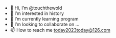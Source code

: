 - 👋 Hi, I’m @touchthewold
- 👀 I’m interested in history
- 🌱 I’m currently learning program
- 💞️ I’m looking to collaborate on ...
- 📫 How to reach me today2023today@126.com

<!---
touchthewold/touchthewold is a ✨ special ✨ repository because its `README.md` (this file) appears on your GitHub profile.
You can click the Preview link to take a look at your changes.
--->
